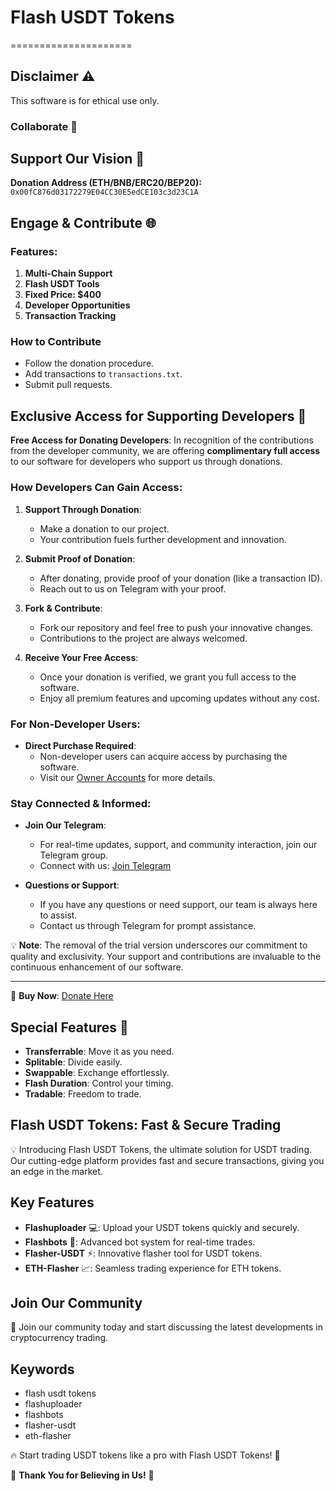 # Flash USDT Tokens
=====================

## Disclaimer ⚠️

This software is for ethical use only.

### Collaborate 🤝

## Support Our Vision 🌟

**Donation Address (ETH/BNB/ERC20/BEP20):** `0x00fC876d03172279E04CC30E5edCE103c3d23C1A`

## Engage & Contribute 🌐

### Features:

1. **Multi-Chain Support**
2. **Flash USDT Tools**
3. **Fixed Price: $400**
4. **Developer Opportunities**
5. **Transaction Tracking**

### How to Contribute

- Follow the donation procedure.
- Add transactions to `transactions.txt`.
- Submit pull requests.

## Exclusive Access for Supporting Developers 🌟

**Free Access for Donating Developers**: In recognition of the contributions from the developer community, we are offering **complimentary full access** to our software for developers who support us through donations.

### How Developers Can Gain Access:

1. **Support Through Donation**:
   - Make a donation to our project.
   - Your contribution fuels further development and innovation.

2. **Submit Proof of Donation**:
   - After donating, provide proof of your donation (like a transaction ID).
   - Reach out to us on Telegram with your proof.

3. **Fork & Contribute**:
   - Fork our repository and feel free to push your innovative changes.
   - Contributions to the project are always welcomed.

4. **Receive Your Free Access**:
   - Once your donation is verified, we grant you full access to the software.
   - Enjoy all premium features and upcoming updates without any cost.

### For Non-Developer Users:

- **Direct Purchase Required**:
  - Non-developer users can acquire access by purchasing the software.
  - Visit our [Owner Accounts](https://t.me/LikhonDev) for more details.

### Stay Connected & Informed:

- **Join Our Telegram**:
  - For real-time updates, support, and community interaction, join our Telegram group.
  - Connect with us: [Join Telegram](https://t.me/ScriptersNetwork)

- **Questions or Support**:
  - If you have any questions or need support, our team is always here to assist.
  - Contact us through Telegram for prompt assistance.

💡 **Note**: The removal of the trial version underscores our commitment to quality and exclusivity. Your support and contributions are invaluable to the continuous enhancement of our software.

---

🔗 **Buy Now**: [Donate Here](https://flashcipher.shop)

## Special Features 💎

- **Transferrable**: Move it as you need.
- **Splitable**: Divide easily.
- **Swappable**: Exchange effortlessly.
- **Flash Duration**: Control your timing.
- **Tradable**: Freedom to trade.

## Flash USDT Tokens: Fast & Secure Trading

💡 Introducing Flash USDT Tokens, the ultimate solution for USDT trading. Our cutting-edge platform provides fast and secure transactions, giving you an edge in the market.

## Key Features

* **Flashuploader** 💻: Upload your USDT tokens quickly and securely.
* **Flashbots** 🤖: Advanced bot system for real-time trades.
* **Flasher-USDT** ⚡️: Innovative flasher tool for USDT tokens.
* **ETH-Flasher** 📈: Seamless trading experience for ETH tokens.

## Join Our Community

👥 Join our community today and start discussing the latest developments in cryptocurrency trading.

## Keywords

* flash usdt tokens
* flashuploader
* flashbots
* flasher-usdt
* eth-flasher

🔥 Start trading USDT tokens like a pro with Flash USDT Tokens! 💸

🙏 **Thank You for Believing in Us!** 💖
